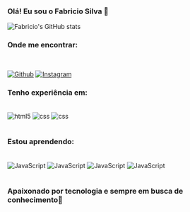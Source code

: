 ### Olá! Eu sou o Fabricio Silva 👋

![Fabricio's GitHub stats](https://github-readme-stats.vercel.app/api?username=L0sTZz&show_icons=true&theme=dracula)
<br>

### Onde me encontrar:

<br>

[![Github](https://img.shields.io/badge/GitHub-100000?style=for-the-badge&logo=github&logoColor=white)](https://github.com/Fabzdv)
[![Instagram](https://img.shields.io/badge/Instagram-E4405F?style=for-the-badge&logo=instagram&logoColor=white)](https://www.instagram.com/Fabzdv/)

### Tenho experiência em:

<div style="display: inline_block"><br>
  <img align="center" alt="html5" src="https://img.shields.io/badge/HTML5-E34F26?style=for-the-badge&logo=html5&logoColor=white" />
  <img align="center" alt="css" src="https://img.shields.io/badge/CSS3-1572B6?style=for-the-badge&logo=css3&logoColor=white" />
  <img align="center" alt="css" src="https://img.shields.io/badge/C%2B%2B-00599C?style=for-the-badge&logo=c%2B%2B&logoColor=white" />
</div>
<br>

### Estou aprendendo:

<div style="display: inline_block"><br>
  <img align="center" alt="JavaScript" src="https://img.shields.io/badge/JavaScript-F7DF1E?style=for-the-badge&logo=javascript&logoColor=black" />
  <img align="center" alt="JavaScript" src="https://img.shields.io/badge/React-20232A?style=for-the-badge&logo=react&logoColor=61DAFB" />
  <img align="center" alt="JavaScript" src="https://img.shields.io/badge/TypeScript-007ACC?style=for-the-badge&logo=typescript&logoColor=white" />
  <img align="center" alt="JavaScript" src="https://img.shields.io/badge/Node.js-43853D?style=for-the-badge&logo=node.js&logoColor=white" />
</div>
<br>

### Apaixonado por tecnologia e sempre em busca de conhecimento💖
